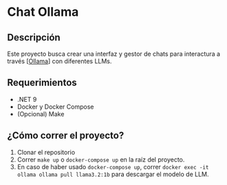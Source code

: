 # Chat Ollama

## Descripción

Este proyecto busca crear una interfaz y gestor de chats para interactura a través [[Ollama](https://github.com/ollama/ollama)] con diferentes LLMs.

## Requerimientos

- .NET 9
- Docker y Docker Compose
- (Opcional) Make

## ¿Cómo correr el proyecto?

1. Clonar el repositorio
2. Correr `make up` o `docker-compose up` en la raíz del proyecto.
3. En caso de haber usado `docker-compose up`, correr `docker exec -it ollama ollama pull llama3.2:1b` para descargar el modelo de LLM.

